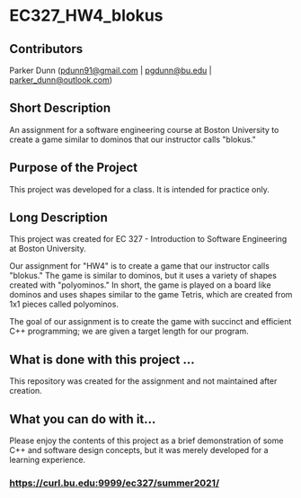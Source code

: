 # EC327_HW4_blokus


## Contributors
 Parker Dunn (pdunn91@gmail.com | pgdunn@bu.edu | parker_dunn@outlook.com)  

## Short Description
An assignment for a software engineering course at Boston University to create a game similar to dominos that our instructor calls "blokus."

## Purpose of the Project
This project was developed for a class. It is intended for practice only.

## Long Description
This project was created for EC 327 - Introduction to Software Engineering at Boston University.

Our assignment for "HW4" is to create a game that our instructor calls "blokus." The game is similar to dominos, but it uses a variety of shapes created with "polyominos." In short, the game is played on a board like dominos and uses shapes similar to the game Tetris, which are created from 1x1 pieces called polyominos.

The goal of our assignment is to create the game with succinct and efficient C++ programming; we are given a target length for our program.

## What is done with this project ...
This repository was created for the assignment and not maintained after creation.

## What you can do with it...
Please enjoy the contents of this project as a brief demonstration of some C++ and software design concepts, but it was merely developed for a learning experience.


### https://curl.bu.edu:9999/ec327/summer2021/
